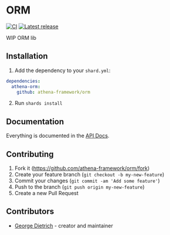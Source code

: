 # ORM

[![CI](https://github.com/athena-framework/orm/workflows/CI/badge.svg)](https://github.com/athena-framework/orm/actions?query=workflow%3ACI)
[![Latest release](https://img.shields.io/github/release/athena-framework/orm.svg)](https://github.com/athena-framework/orm/releases)

WIP ORM lib

## Installation

1. Add the dependency to your `shard.yml`:

```yaml
dependencies:
  athena-orm:
    github: athena-framework/orm
```

2. Run `shards install`

## Documentation

Everything is documented in the [API Docs](https://athena-framework.github.io/orm/Athena/ORM.html).

## Contributing

1. Fork it (https://github.com/athena-framework/orm/fork)
2. Create your feature branch (`git checkout -b my-new-feature`)
3. Commit your changes (`git commit -am 'Add some feature'`)
4. Push to the branch (`git push origin my-new-feature`)
5. Create a new Pull Request

## Contributors

- [George Dietrich](https://github.com/blacksmoke16) - creator and maintainer
